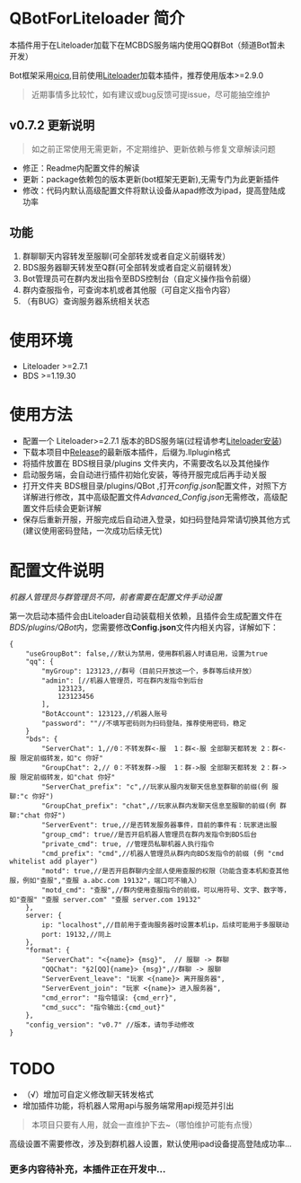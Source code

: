 # QBotForLiteloader 简介

本插件用于在Liteloader加载下在MCBDS服务端内使用QQ群Bot（频道Bot暂未开发）

Bot框架采用[oicq](https://github.com/takayama-lily/oicq),目前使用[Liteloader](https://github.com/LiteLDev/LiteLoaderBDS)加载本插件，推荐使用版本>=2.9.0

> 近期事情多比较忙，如有建议或bug反馈可提issue，尽可能抽空维护

## v0.7.2 更新说明
> 如之前正常使用无需更新，不定期维护、更新依赖与修复文章解读问题
- 修正：Readme内配置文件的解读
- 更新：package依赖包的版本更新(bot框架无更新),无需专门为此更新插件
- 修改：代码内默认高级配置文件将默认设备从apad修改为ipad，提高登陆成功率



## 功能
1. 群聊聊天内容转发至服聊(可全部转发或者自定义前缀转发）
2. BDS服务器聊天转发至Q群(可全部转发或者自定义前缀转发）
3. Bot管理员可在群内发出指令至BDS控制台（自定义操作指令前缀）
4. 群内查服指令，可查询本机或者其他服（可自定义指令内容）
5. （有BUG）查询服务器系统相关状态

# 使用环境
- Liteloader >=2.7.1
- BDS >=1.19.30

# 使用方法
- 配置一个 Liteloader>=2.7.1 版本的BDS服务端(过程请参考[Liteloader安装](https://github.com/LiteLDev/LiteLoaderBDS/blob/main/README_zh-cn.md#-%E5%AE%89%E8%A3%85))
- 下载本项目中[Release](https://github.com/yanhy2000/QBotForLiteloader/releases)的最新版本插件，后缀为.llplugin格式
- 将插件放置在 BDS根目录/plugins 文件夹内，不需要改名以及其他操作
- 启动服务端，会自动进行插件初始化安装，等待开服完成后再手动关服
- 打开文件夹 BDS根目录/plugins/QBot ,打开*config.json*配置文件，对照下方详解进行修改，其中高级配置文件*Advanced_Config.json*无需修改，高级配置文件后续会更新详解
- 保存后重新开服，开服完成后自动进入登录，如扫码登陆异常请切换其他方式(建议使用密码登陆，一次成功后续无忧)

# 配置文件说明
*机器人管理员与群管理员不同，前者需要在配置文件手动设置*

第一次启动本插件会由Liteloader自动装载相关依赖，且插件会生成配置文件在*BDS/plugins/QBot*内，您需要修改**Config.json**文件内相关内容，详解如下：

```
{
	"useGroupBot": false,//默认为禁用，使用群机器人时请启用，设置为true
	"qq": {
		"myGroup": 123123,//群号（目前只开放这一个，多群等后续开放）
		"admin": [//机器人管理员，可在群内发指令到后台
			123123,
			123123456
		],
		"BotAccount": 123123,//机器人账号
		"password": ""//不填写密码则为扫码登陆，推荐使用密码，稳定
	}
	"bds": {
		"ServerChat": 1,//0：不转发群<-服  1：群<-服 全部聊天都转发 2：群<-服 限定前缀转发，如"c 你好"
		"GroupChat": 2,// 0：不转发群->服  1：群->服 全部聊天都转发 2：群->服 限定前缀转发，如"chat 你好"
		"ServerChat_prefix": "c",//玩家从服内发聊天信息至群聊的前缀(例 服聊:"c 你好")
		"GroupChat_prefix": "chat",//玩家从群内发聊天信息至服聊的前缀(例 群聊:"chat 你好")
		"ServerEvent": true,//是否转发服务器事件，目前的事件有：玩家进出服
		"group_cmd": true//是否开启机器人管理员在群内发指令到BDS后台
		"private_cmd": true, //管理员私聊机器人执行指令
		"cmd_prefix": "cmd",//机器人管理员从群内向BDS发指令的前缀 (例 "cmd whitelist add player")
		"motd": true,//是否开启群聊内全部人使用查服的权限（功能含查本机和查其他服，例如"查服","查服 a.abc.com 19132"，端口可不输入）
		"motd_cmd": "查服",//群内使用查服指令的前缀，可以用符号、文字、数字等，如"查服" "查服 server.com" "查服 server.com 19132"
	},
	server: {
		ip: "localhost",//目前用于查询服务器时设置本机ip，后续可能用于多服联动
		port: 19132,//同上
	},
	"format": {
		"ServerChat": "<{name}> {msg}",  // 服聊 -> 群聊
		"QQChat": "§2[QQ]{name}> {msg}",//群聊 -> 服聊
		"ServerEvent_leave": "玩家 <{name}> 离开服务器",
		"ServerEvent_join": "玩家 <{name}> 进入服务器",
		"cmd_error": "指令错误: {cmd_err}",
		"cmd_succ": "指令输出:{cmd_out}"
	},
	"config_version": "v0.7" //版本，请勿手动修改
}
```

# TODO

- （√）增加可自定义修改聊天转发格式
- 增加插件功能，将机器人常用api与服务端常用api规范并引出

> 本项目只要有人用，就会一直维护下去~（哪怕维护可能有点慢）

高级设置不需要修改，涉及到群机器人设置，默认使用ipad设备提高登陆成功率...

### 更多内容待补充，本插件正在开发中...
